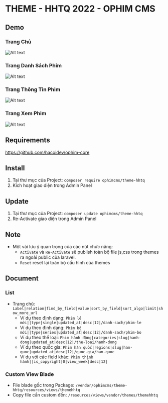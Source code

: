 # THEME - HHTQ 2022 - OPHIM CMS

## Demo
### Trang Chủ
![Alt text](https://i.ibb.co/L5RJkJb/HHTQ-INDEX.png "Home Page")

### Trang Danh Sách Phim
![Alt text](https://i.ibb.co/nMxHy5m/HHTQ-CATALOG.png "Catalog Page")

### Trang Thông Tin Phim
![Alt text](https://i.ibb.co/B4XjKWr/HHTQ-SINGLE.png "Single Page")

### Trang Xem Phim
![Alt text](https://i.ibb.co/X5190BS/HHTQ-EPISODE.png "Episode Page")

## Requirements
https://github.com/hacoidev/ophim-core

## Install
1. Tại thư mục của Project: `composer require ophimcms/theme-hhtq`
2. Kích hoạt giao diện trong Admin Panel

## Update
1. Tại thư mục của Project: `composer update ophimcms/theme-hhtq`
2. Re-Activate giao diện trong Admin Panel

## Note
- Một vài lưu ý quan trọng của các nút chức năng:
    + `Activate` và `Re-Activate` sẽ publish toàn bộ file js,css trong themes ra ngoài public của laravel.
    + `Reset` reset lại toàn bộ cấu hình của themes
    
## Document
### List
- Trang chủ: `Label|relation|find_by_field|value|sort_by_field|sort_algo|limit|show_more_url`
    + Ví dụ theo định dạng: `Phim lẻ mới||type|single|updated_at|desc|12|/danh-sach/phim-le`
    + Ví dụ theo định dạng: `Phim bộ mới||type|series|updated_at|desc|12|/danh-sach/phim-bo`
    + Ví dụ theo thể loại: `Phim hành động|categories|slug|hanh-dong|updated_at|desc|12|/the-loai/hanh-dong`
    + Ví dụ theo quốc gia: `Phim hàn quốc|regions|slug|han-quoc|updated_at|desc|12|/quoc-gia/han-quoc`
    + Ví dụ với các field khác: `Phim thịnh hành||is_copyright|0|view_week|desc|12|`


### Custom View Blade
- File blade gốc trong Package: `/vendor/ophimcms/theme-hhtq/resources/views/themehhtq`
- Copy file cần custom đến: `/resources/views/vendor/themes/themehhtq`
